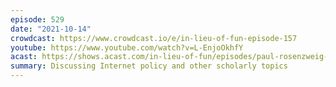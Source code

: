 ```yaml
---
episode: 529
date: "2021-10-14"
crowdcast: https://www.crowdcast.io/e/in-lieu-of-fun-episode-157
youtube: https://www.youtube.com/watch?v=L-EnjoOkhfY
acast: https://shows.acast.com/in-lieu-of-fun/episodes/paul-rosenzweig-on-cybersecurity-monoculture
summary: Discussing Internet policy and other scholarly topics
---
```


